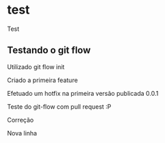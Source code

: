 # test
Test

## Testando o git flow

Utilizado git flow init

Criado a primeira feature

Efetuado um hotfix na primeira versão publicada 0.0.1

Teste do git-flow com pull request :P

Correção

Nova linha
